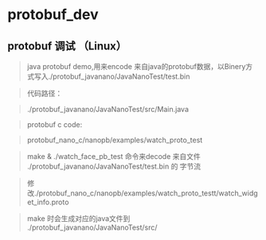 # protobuf_dev

## protobuf 调试 （Linux）
> java protobuf demo,用来encode 来自java的protobuf数据，以Binery方式写入./protobuf_javanano/JavaNanoTest/test.bin

> 代码路径：

> ./protobuf_javanano/JavaNanoTest/src/Main.java

> protobuf c code:

> protobuf_nano_c/nanopb/examples/watch_proto_test

> make & ./watch_face_pb_test 命令来decode 来自文件 ./protobuf_javanano/JavaNanoTest/test.bin 的 字节流

> 修改./protobuf_nano_c/nanopb/examples/watch_proto_testt/watch_widget_info.proto

> make 时会生成对应的java文件到 ./protobuf_javanano/JavaNanoTest/src/
